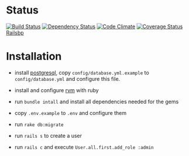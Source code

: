 Status
======

[![Build Status](https://travis-ci.org/snap-school/rsnap.png?branch=master)](https://travis-ci.org/snap-school/rsnap)
[![Dependency Status](https://gemnasium.com/snap-school/rsnap.png)](https://gemnasium.com/snap-school/rsnap)
[![Code Climate](https://codeclimate.com/github/snap-school/rsnap.png)](https://codeclimate.com/github/snap-school/rsnap)
[![Coverage Status](https://coveralls.io/repos/snap-school/rsnap/badge.png?branch=master)](https://coveralls.io/r/snap-school/rsnap?branch=master)
[Railsbp](http://railsbp.com/repositories/386-snap-school-rsnap)

Installation
============

* install [postgresql](http://www.postgresql.org/), copy `config/database.yml.example` to `config/database.yml` and configure this file.

* install and configure [rvm](https://rvm.io/) with ruby

* run `bundle intall` and install all dependencies needed for the gems

* copy `.env.example` to `.env` and configure them

* run `rake db:migrate`

* run `rails s` to create a user

* run `rails c` and execute `User.all.first.add_role :admin`
